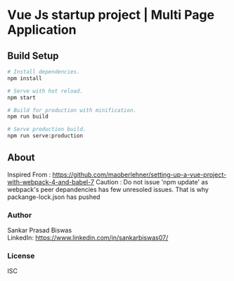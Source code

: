 # Vue Js startup project | Multi Page Application

## Build Setup

``` bash
# Install dependencies.
npm install

# Serve with hot reload.
npm start

# Build for production with minification.
npm run build

# Serve production build.
npm run serve:production
```

## About
Inspired From : https://github.com/maoberlehner/setting-up-a-vue-project-with-webpack-4-and-babel-7
Caution : Do not issue 'npm update' as webpack's peer depandencies has few unresoled issues. That is why packange-lock.json has pushed

### Author

Sankar Prasad Biswas  
LinkedIn: https://www.linkedin.com/in/sankarbiswas07/  

### License

ISC
